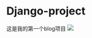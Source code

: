 # Django-project
这是我的第一个blog项目
![](https://ws3.sinaimg.cn/large/006tKfTcgy1fjmwi6juvzj31kw0ikn1k.jpg)
